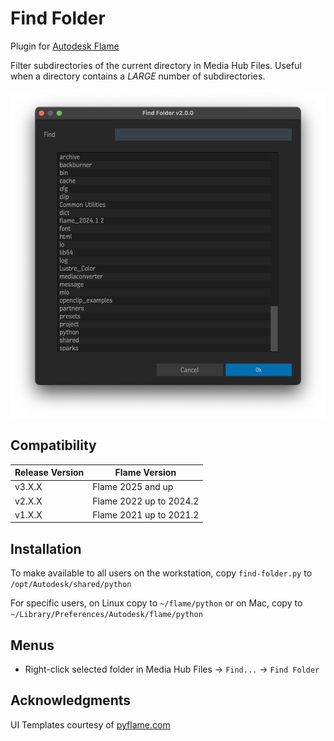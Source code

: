 # Find Folder

Plugin for [Autodesk Flame](http://www.autodesk.com/products/flame)

Filter subdirectories of the current directory in Media Hub Files.  Useful when a directory contains a *LARGE* number of subdirectories.

![screenshot](screenshot.png)

## Compatibility
|Release Version|Flame Version|
|---|---|
|v3.X.X|Flame 2025 and up|
|v2.X.X|Flame 2022 up to 2024.2|
|v1.X.X|Flame 2021 up to 2021.2|

## Installation
To make available to all users on the workstation, copy `find-folder.py` to `/opt/Autodesk/shared/python`

For specific users, on Linux copy to `~/flame/python` or on Mac, copy to `~/Library/Preferences/Autodesk/flame/python` 

## Menus
 - Right-click selected folder in Media Hub Files -> `Find...` -> `Find Folder`

## Acknowledgments
UI Templates courtesy of [pyflame.com](http://www.pyflame.com)
